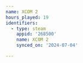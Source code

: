 ```yaml
---
name: XCOM 2
hours_played: 19
identifiers:
  - type: steam
    appid: '268500'
    name: XCOM 2
    synced_on: '2024-07-04'

---
```


